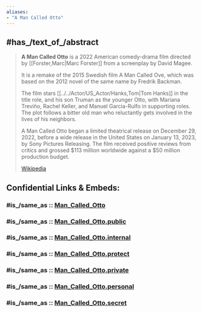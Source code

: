```yaml
---
aliases:
- "A Man Called Otto"
---
```


## #has_/text_of_/abstract 

> **A Man Called Otto** is a 2022 American comedy-drama film 
> directed by [[Forster,Marc|Marc Forster]] from a screenplay by David Magee. 
> 
> It is a remake of the 2015 Swedish film A Man Called Ove, 
> which was based on the 2012 novel of the same name by Fredrik Backman. 
> 
> The film stars [[../../Actor/US_Actor/Hanks,Tom|Tom Hanks]] in the title role, and his son Truman as the younger Otto,
> with Mariana Treviño, Rachel Keller, and Manuel Garcia-Rulfo in supporting roles. 
> The plot follows a bitter old man who reluctantly gets involved in the lives of his neighbors.
>
> A Man Called Otto began a limited theatrical release on December 29, 2022, 
> before a wide release in the United States on January 13, 2023, by Sony Pictures Releasing. 
> The film received positive reviews from critics 
> and grossed $113 million worldwide against a $50 million production budget.
>
> [Wikipedia](https://en.wikipedia.org/wiki/A%20Man%20Called%20Otto)  


## Confidential Links & Embeds: 

### #is_/same_as :: [Man_Called_Otto](/_Standards/Society/Communication/Media/Movie/Movie-Genre/Movie-Director/Man_Called_Otto.md) 

### #is_/same_as :: [Man_Called_Otto.public](/_public/Society/Communication/Media/Movie/Movie-Genre/Movie-Director/Man_Called_Otto.public.md) 

### #is_/same_as :: [Man_Called_Otto.internal](/_internal/Society/Communication/Media/Movie/Movie-Genre/Movie-Director/Man_Called_Otto.internal.md) 

### #is_/same_as :: [Man_Called_Otto.protect](/_protect/Society/Communication/Media/Movie/Movie-Genre/Movie-Director/Man_Called_Otto.protect.md) 

### #is_/same_as :: [Man_Called_Otto.private](/_private/Society/Communication/Media/Movie/Movie-Genre/Movie-Director/Man_Called_Otto.private.md) 

### #is_/same_as :: [Man_Called_Otto.personal](/_personal/Society/Communication/Media/Movie/Movie-Genre/Movie-Director/Man_Called_Otto.personal.md) 

### #is_/same_as :: [Man_Called_Otto.secret](/_secret/Society/Communication/Media/Movie/Movie-Genre/Movie-Director/Man_Called_Otto.secret.md)

